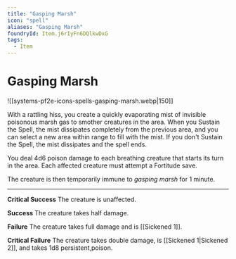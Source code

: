 ```yaml
---
title: "Gasping Marsh"
icon: "spell"
aliases: "Gasping Marsh"
foundryId: Item.j6rIyFn6DQlkwDxG
tags:
  - Item
---
```


# Gasping Marsh
![[systems-pf2e-icons-spells-gasping-marsh.webp|150]]

With a rattling hiss, you create a quickly evaporating mist of invisible poisonous marsh gas to smother creatures in the area. When you Sustain the Spell, the mist dissipates completely from the previous area, and you can select a new area within range to fill with the mist. If you don't Sustain the Spell, the mist dissipates and the spell ends.

You deal 4d6 poison damage to each breathing creature that starts its turn in the area. Each affected creature must attempt a Fortitude save.

The creature is then temporarily immune to _gasping marsh_ for 1 minute.

* * *

**Critical Success** The creature is unaffected.

**Success** The creature takes half damage.

**Failure** The creature takes full damage and is [[Sickened 1]].

**Critical Failure** The creature takes double damage, is [[Sickened 1|Sickened 2]], and takes 1d8 persistent,poison.
